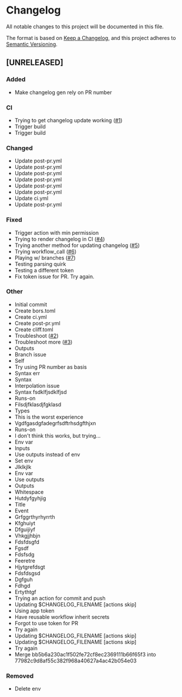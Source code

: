 # Changelog

All notable changes to this project will be documented in this file.

The format is based on [Keep a Changelog](https://keepachangelog.com/en/1.0.0/),
and this project adheres to [Semantic Versioning](https://semver.org/spec/v2.0.0.html).

## [UNRELEASED]

### Added

- Make changelog gen rely on PR number

### CI

- Trying to get changelog update working ([#1](https://github.com/tjtelan/git-url-parse-rs/issues/1))
- Trigger build
- Trigger build

### Changed

- Update post-pr.yml
- Update post-pr.yml
- Update post-pr.yml
- Update post-pr.yml
- Update post-pr.yml
- Update post-pr.yml
- Update ci.yml
- Update post-pr.yml

### Fixed

- Trigger action with min permission
- Trying to render changelog in CI ([#4](https://github.com/tjtelan/git-url-parse-rs/issues/4))
- Trying another method for updating changelog ([#5](https://github.com/tjtelan/git-url-parse-rs/issues/5))
- Trying workflow_call ([#6](https://github.com/tjtelan/git-url-parse-rs/issues/6))
- Playing w/ branches ([#7](https://github.com/tjtelan/git-url-parse-rs/issues/7))
- Testing parsing quirk
- Testing a different token
- Fix token issue for PR. Try again.

### Other

- Initial commit
- Create bors.toml
- Create ci.yml
- Create post-pr.yml
- Create cliff.toml
- Troubleshoot ([#2](https://github.com/tjtelan/git-url-parse-rs/issues/2))
- Troubleshoot more ([#3](https://github.com/tjtelan/git-url-parse-rs/issues/3))
- Outputs
- Branch issue
- Self
- Try using PR number as basis
- Syntax err
- Syntax
- Interpolation issue
- Syntax fsdklfjsdklfjsd
- Runs-on
- Filsdjfklasdjfgklasd
- Types
- This is the worst experience
- Vgdfgasdgfadegrfsdftrhsdgfthjxn
- Runs-on
- I don't think this works, but trying...
- Env var
- Inputs
- Use outputs instead of env
- Set env
- Jlklkjlk
- Env var
- Use outputs
- Outputs
- Whitespace
- Hutdyfgyhjig
- Title
- Event
- Grfggrthyrhyrrth
- Kfghuiyt
- Dfguijiyf
- Vhkgjjhbjn
- Fdsfdsgfd
- Fgsdf
- Fdsfsdg
- Feeretre
- Hjytgrefdsgt
- Fdsfdsgsd
- Dgfguh
- Fdhgd
- Ertythtgf
- Trying an action for commit and push
- Updating $CHANGELOG_FILENAME [actions skip]
- Using app token
- Have reusable workflow inherit secrets
- Forgot to use token for PR
- Try again
- Updating $CHANGELOG_FILENAME [actions skip]
- Updating $CHANGELOG_FILENAME [actions skip]
- Try again
- Merge bb5b6a230ac1f502fe72cf8ec2369111b66f65f3 into 77982c9d8af55c382f968a40627a4ac42b054e03

### Removed

- Delete env

<!-- generated by git-cliff -->
